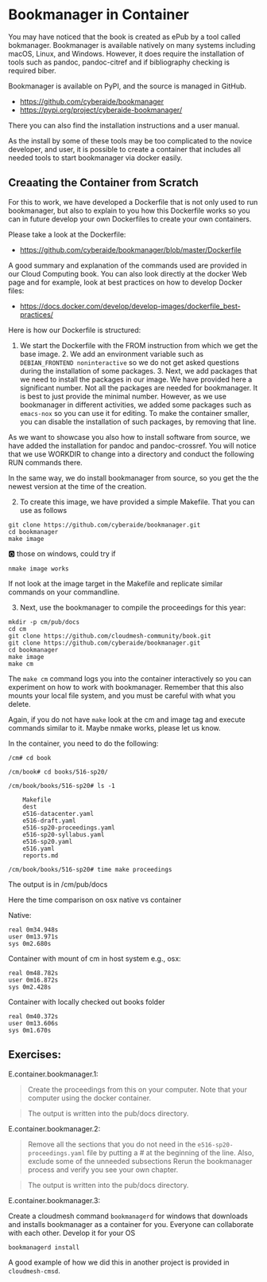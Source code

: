# Bookmanager in Container

You may have noticed that the book is created as ePub by a tool called
bokmanager. Bookmanager is available natively on many systems including
macOS, Linux, and Windows. However, it does require the installation of
tools such as pandoc, pandoc-citref and if bibliography checking is
required biber.

Bookmanager is available on PyPI, and the source is managed in GitHub.

* <https://github.com/cyberaide/bookmanager>
* <https://pypi.org/project/cyberaide-bookmanager/>

There you can also find the installation instructions and a user manual.

As the install by some of these tools may be too complicated to the
novice developer, and user, it is possible to create a container that
includes all needed tools to start bookmanager via docker easily.

## Creaating the Container from Scratch

For this to work, we have developed a Dockerfile that is not only used
to run bookmanager, but also to explain to you how this Dockerfile works
so you can in future develop your own Dockerfiles to create your own
containers.

Please take a look at the Dockerfile:

* <https://github.com/cyberaide/bookmanager/blob/master/Dockerfile>

A good summary and explanation of the commands used are provided in our
Cloud Computing book. You can also look directly at the docker Web page
and for example, look at best practices on how to develop Docker files:

* <https://docs.docker.com/develop/develop-images/dockerfile_best-practices/> 

Here is how our Dockerfile is structured:

1. We start the Dockerfile with the FROM instruction from which we get
the base image. 2. We add an environment variable such as
`DEBIAN_FRONTEND noninteractive` so we do not get asked questions during
the installation of some packages. 3. Next, we add packages that we need to
install the packages in our image. We have provided here a significant
number. Not all the packages are needed for bookmanager. It is best to
just provide the minimal number. However, as we use bookmanager in
different activities, we added some packages such as `emacs-nox` so you
can use it for editing. To make the container smaller, you can disable
the installation of such packages, by removing that line.

As we want to showcase you also how to install software from source, we
have added the installation for pandoc and pandoc-crossref. You will
notice that we use WORKDIR to change into a directory and conduct the
following RUN commands there.

In the same way, we do install bookmanager from source, so you get the
the newest version at the time of the creation.

2. To create this image, we have provided a simple Makefile. That you can
use as follows

```
git clone https://github.com/cyberaide/bookmanager.git
cd bookmanager
make image
```

:o2: those on windows, could try if

```
nmake image works
```

If not look at the image target in the Makefile and replicate similar
commands on your commandline.
 

3. Next, use the bookmanager to compile the proceedings for this year:


```
mkdir -p cm/pub/docs
cd cm
git clone https://github.com/cloudmesh-community/book.git 
git clone https://github.com/cyberaide/bookmanager.git
cd bookmanager
make image
make cm
```

The `make cm` command logs you into the container interactively so you
can experiment on how to work with bookmanager. Remember that this also mounts your local file system, and you must be careful with what you delete.

Again, if you do not have `make` look at the cm and image tag and execute
commands similar to it. Maybe nmake works, please let us know.

In the container, you need to do the following:

```
/cm# cd book

/cm/book# cd books/516-sp20/

/cm/book/books/516-sp20# ls -1

    Makefile
    dest
    e516-datacenter.yaml
    e516-draft.yaml
    e516-sp20-proceedings.yaml
    e516-sp20-syllabus.yaml
    e516-sp20.yaml
    e516.yaml
    reports.md

/cm/book/books/516-sp20# time make proceedings
```
 

The output is in /cm/pub/docs

Here the time comparison on osx native vs container

Native:

```
real 0m34.948s
user 0m13.971s
sys 0m2.680s
```

Container with mount of cm in host system e.g., osx:

```
real 0m48.782s
user 0m16.872s
sys 0m2.428s
```

Container with locally checked out books folder
 
```
real 0m40.372s
user 0m13.606s
sys 0m1.670s
```

## Exercises:

E.container.bookmanager.1: 

> Create the proceedings from this on your computer. Note that your
computer using the docker container.

> The output is written into the pub/docs directory.


E.container.bookmanager.2:

> Remove all the sections that you do not need in the 
> `e516-sp20-proceedings.yaml` file by putting a # at the beginning 
> of the line. Also, exclude some of the unneeded subsections
> Rerun the bookmanager process and verify you see your own chapter.

> The output is written into the pub/docs directory.

E.container.bookmanager.3: 

Create a cloudmesh command `bookmanagerd` for windows that
downloads and installs bookmanager as a container for you. Everyone can
collaborate with each other. Develop it for your OS

```
bookmanagerd install 
```

A good example of how we did this in another project is provided in
`cloudmesh-cmsd`.

